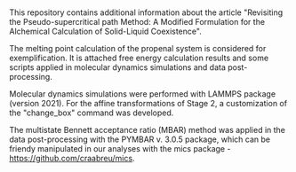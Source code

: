 # 

This repository contains additional information about the article "Revisiting the Pseudo-supercritical path Method: A Modified Formulation for the Alchemical Calculation of Solid-Liquid Coexistence". 

The melting point calculation of the propenal system is considered for exemplification. It is attached free energy calculation results and some scripts applied in molecular dynamics simulations and data post-processing.

Molecular dynamics simulations were performed with LAMMPS package (version 2021). For the affine transformations of Stage 2, a customization of the "change_box" command was developed.

The multistate Bennett acceptance ratio (MBAR) method was applied in the data post-processing with the PYMBAR v. 3.0.5 package, which can be friendy manipulated in our analyses with the mics package - https://github.com/craabreu/mics.
